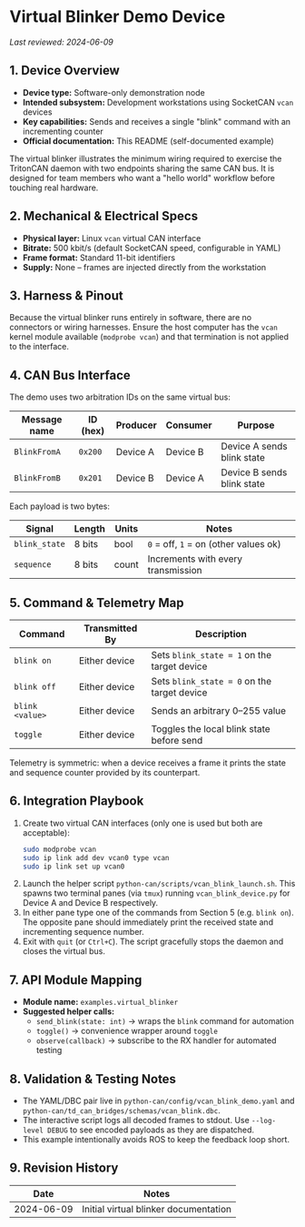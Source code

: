 # Virtual Blinker Demo Device

*Last reviewed: 2024-06-09*

## 1. Device Overview
- **Device type:** Software-only demonstration node
- **Intended subsystem:** Development workstations using SocketCAN `vcan` devices
- **Key capabilities:** Sends and receives a single "blink" command with an incrementing counter
- **Official documentation:** This README (self-documented example)

The virtual blinker illustrates the minimum wiring required to exercise the
TritonCAN daemon with two endpoints sharing the same CAN bus. It is designed for
team members who want a "hello world" workflow before touching real hardware.

## 2. Mechanical & Electrical Specs
- **Physical layer:** Linux `vcan` virtual CAN interface
- **Bitrate:** 500 kbit/s (default SocketCAN speed, configurable in YAML)
- **Frame format:** Standard 11-bit identifiers
- **Supply:** None – frames are injected directly from the workstation

## 3. Harness & Pinout
Because the virtual blinker runs entirely in software, there are no connectors
or wiring harnesses. Ensure the host computer has the `vcan` kernel module
available (`modprobe vcan`) and that termination is not applied to the
interface.

## 4. CAN Bus Interface
The demo uses two arbitration IDs on the same virtual bus:

| Message name   | ID (hex) | Producer   | Consumer   | Purpose                     |
|----------------|----------|------------|------------|-----------------------------|
| `BlinkFromA`   | `0x200`  | Device A   | Device B   | Device A sends blink state  |
| `BlinkFromB`   | `0x201`  | Device B   | Device A   | Device B sends blink state  |

Each payload is two bytes:

| Signal       | Length | Units | Notes                                |
|--------------|--------|-------|--------------------------------------|
| `blink_state`| 8 bits | bool  | `0` = off, `1` = on (other values ok) |
| `sequence`   | 8 bits | count | Increments with every transmission    |

## 5. Command & Telemetry Map
| Command          | Transmitted By | Description                                |
|------------------|----------------|--------------------------------------------|
| `blink on`       | Either device  | Sets `blink_state = 1` on the target device|
| `blink off`      | Either device  | Sets `blink_state = 0` on the target device|
| `blink <value>`  | Either device  | Sends an arbitrary 0–255 value             |
| `toggle`         | Either device  | Toggles the local blink state before send  |

Telemetry is symmetric: when a device receives a frame it prints the state and
sequence counter provided by its counterpart.

## 6. Integration Playbook
1. Create two virtual CAN interfaces (only one is used but both are acceptable):
   ```bash
   sudo modprobe vcan
   sudo ip link add dev vcan0 type vcan
   sudo ip link set up vcan0
   ```
2. Launch the helper script `python-can/scripts/vcan_blink_launch.sh`. This spawns
   two terminal panes (via `tmux`) running `vcan_blink_device.py` for Device A
   and Device B respectively.
3. In either pane type one of the commands from Section 5 (e.g. `blink on`). The
   opposite pane should immediately print the received state and incrementing
   sequence number.
4. Exit with `quit` (or `Ctrl+C`). The script gracefully stops the daemon and
   closes the virtual bus.

## 7. API Module Mapping
- **Module name:** `examples.virtual_blinker`
- **Suggested helper calls:**
  - `send_blink(state: int)` → wraps the `blink` command for automation
  - `toggle()` → convenience wrapper around `toggle`
  - `observe(callback)` → subscribe to the RX handler for automated testing

## 8. Validation & Testing Notes
- The YAML/DBC pair live in `python-can/config/vcan_blink_demo.yaml` and
  `python-can/td_can_bridges/schemas/vcan_blink.dbc`.
- The interactive script logs all decoded frames to stdout. Use `--log-level
  DEBUG` to see encoded payloads as they are dispatched.
- This example intentionally avoids ROS to keep the feedback loop short.

## 9. Revision History
| Date       | Notes                                |
|------------|--------------------------------------|
| 2024-06-09 | Initial virtual blinker documentation |
